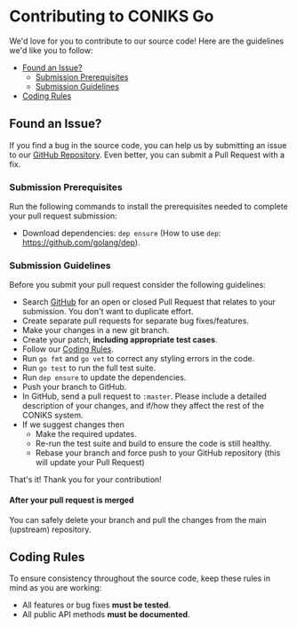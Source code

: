 # Contributing to CONIKS Go

We'd love for you to contribute to our source code! Here are the guidelines
we'd like you to follow:

 - [Found an Issue?](#issue)
   - [Submission Prerequisites](#prereq)
   - [Submission Guidelines](#submit)
 - [Coding Rules](#rules)

## <a name="issue"></a> Found an Issue?
If you find a bug in the source code, you can help us by submitting an
issue to our [GitHub Repository][github]. Even better, you can submit a
Pull Request with a fix.

### <a name="prereq"></a> Submission Prerequisites
Run the following commands to install the prerequisites needed to
complete your pull request submission:

* Download dependencies: `dep ensure`  (How to use `dep`: https://github.com/golang/dep).

### <a name="submit"></a> Submission Guidelines
Before you submit your pull request consider the following guidelines:

* Search [GitHub](https://github.com/huyuncong/coniks-go/pulls)
for an open or closed Pull Request that relates to your submission.
You don't
want to duplicate effort.
* Create separate pull requests for separate bug fixes/features.
* Make your changes in a new git branch.
* Create your patch, **including appropriate test cases**.
* Follow our [Coding Rules](#rules).
* Run `go fmt` and `go vet` to correct any styling errors in the code.
* Run `go test` to run the full test suite.
* Run `dep ensure` to update the dependencies.
* Push your branch to GitHub.
* In GitHub, send a pull request to `:master`. Please include a detailed description of your changes, and if/how they affect the rest of the CONIKS system.
* If we suggest changes then
  * Make the required updates.
  * Re-run the test suite and build to ensure the code is still healthy.
  * Rebase your branch and force push to your GitHub repository (this will update your Pull Request)

That's it! Thank you for your contribution!

#### After your pull request is merged

You can safely delete your branch and pull the changes
from the main (upstream) repository.

## <a name="rules"></a> Coding Rules
To ensure consistency throughout the source code, keep these rules in mind as you are working:

* All features or bug fixes **must be tested**.
* All public API methods **must be documented**.


[github]: https://github.com/huyuncong/coniks-go
[issues]: https://github.com/huyuncong/coniks-go/issues
